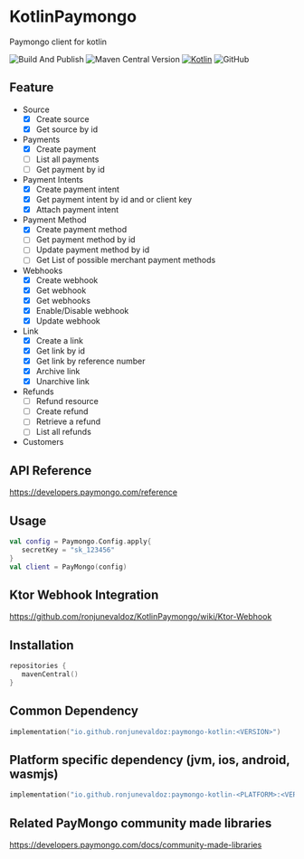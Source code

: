 # KotlinPaymongo
Paymongo client for kotlin

![Build And Publish](https://github.com/ronjunevaldoz/KotlinPaymongo/actions/workflows/publish.yml/badge.svg)
![Maven Central Version](https://img.shields.io/maven-central/v/io.github.ronjunevaldoz/paymongo-kotlin)
[![Kotlin](https://img.shields.io/badge/kotlin-2.0.20-blue.svg?logo=kotlin)](http://kotlinlang.org)
![GitHub](https://img.shields.io/github/license/ronjunevaldoz/KotlinPaymongo)

## Feature

- Source
  - [x] Create source
  - [x] Get source by id
- Payments
  - [x] Create payment
  - [ ] List all payments
  - [ ] Get payment by id
- Payment Intents
  - [x] Create payment intent
  - [x] Get payment intent by id and or client key
  - [x] Attach payment intent
- Payment Method
  - [x] Create payment method
  - [ ] Get payment method by id
  - [ ] Update payment method by id
  - [ ] Get List of possible merchant payment methods
- Webhooks
  - [x] Create webhook
  - [x] Get webhook
  - [x] Get webhooks
  - [x] Enable/Disable webhook
  - [x] Update webhook
- Link
  - [x] Create a link
  - [x] Get link by id
  - [x] Get link by reference number
  - [x] Archive link
  - [x] Unarchive link
- Refunds
  - [ ] Refund resource
  - [ ] Create refund
  - [ ] Retrieve a refund
  - [ ] List all refunds
- Customers

## API Reference
https://developers.paymongo.com/reference

## Usage
```kotlin
val config = Paymongo.Config.apply{
   secretKey = "sk_123456"
}
val client = PayMongo(config)
```
## Ktor Webhook Integration
https://github.com/ronjunevaldoz/KotlinPaymongo/wiki/Ktor-Webhook

## Installation
```kotlin
repositories {
   mavenCentral()
}
```

## Common Dependency
```kotlin
implementation("io.github.ronjunevaldoz:paymongo-kotlin:<VERSION>")
```
## Platform specific dependency (jvm, ios, android, wasmjs)
```kotlin
implementation("io.github.ronjunevaldoz:paymongo-kotlin-<PLATFORM>:<VERSION>")
```
## Related PayMongo community made libraries
https://developers.paymongo.com/docs/community-made-libraries